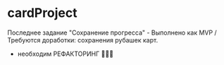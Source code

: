# cardProject

Последнее задание "Сохранение прогресса" - Выполнено как MVP / Требуются доработки: сохранения рубашек карт.

+ необходим РЕФАКТОРИНГ 🙈🙈🙈



